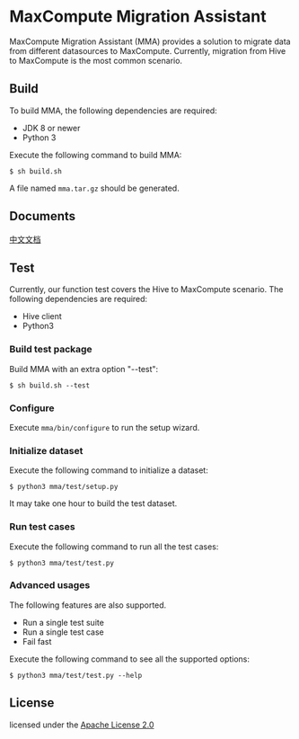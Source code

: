 # MaxCompute Migration Assistant

MaxCompute Migration Assistant (MMA) provides a solution to migrate data from different datasources 
to MaxCompute. Currently, migration from Hive to MaxCompute is the most common scenario.

## Build
To build MMA, the following dependencies are required:
- JDK 8 or newer
- Python 3

Execute the following command to build MMA:
```$xslt
$ sh build.sh
```

A file named ```mma.tar.gz``` should be generated.

## Documents
[中文文档](https://github.com/aliyun/alibabacloud-maxcompute-tool-migrate/blob/master/documents/HiveToMaxCompute_zh.md)

## Test
Currently, our function test covers the Hive to MaxCompute scenario. The following dependencies are 
required:
- Hive client
- Python3

### Build test package
Build MMA with an extra option "--test":
```$xslt
$ sh build.sh --test
```

### Configure
Execute ```mma/bin/configure``` to run the setup wizard.

### Initialize dataset
Execute the following command to initialize a dataset:
```$xslt
$ python3 mma/test/setup.py
```
It may take one hour to build the test dataset.

### Run test cases
Execute the following command to run all the test cases:
```$xslt
$ python3 mma/test/test.py
```

### Advanced usages
The following features are also supported.
- Run a single test suite
- Run a single test case
- Fail fast

Execute the following command to see all the supported options:
```$xslt
$ python3 mma/test/test.py --help
```

## License
licensed under the [Apache License 2.0](https://www.apache.org/licenses/LICENSE-2.0.html)
